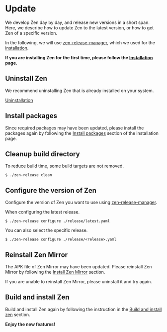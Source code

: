 # Update

We develop Zen day by day, and release new versions in a short span.
Here, we describe how to update Zen to the latest version, or how to get Zen of a specific version.

In the following, we will use [zen-release-manager](https://github.com/zwin-project/zen-release-manager), which we used for the [installation](/en/getting_started/installation).

**If you are installing Zen for the first time, please follow the [Installation](/en/getting_started/installation) page.**


## Uninstall Zen

We recommend uninstalling Zen that is already installed on your system.

[Uninstallation](/en/getting_started/uninstallation)

## Install packages

Since required packages may have been updated, please install the packages again by following the [Install packages](/en/getting_started/installation#install-packages) section of the installation page.

## Cleanup build directory

To reduce build time, some build targets are not removed.

```shell
$ ./zen-release clean
```

## Configure the version of Zen

Configure the version of Zen you want to use using [zen-release-manager](https://github.com/zwin-project/zen-release-manager).

When configuring the latest release.
```shell
$ ./zen-release configure ./release/latest.yaml
```

You can also select the specific release.
```shell
$ ./zen-release configure ./release/<release>.yaml
```

## Reinstall Zen Mirror

The APK file of Zen Mirror may have been updated. Please reinstall Zen Mirror by following the [Install Zen Mirror](/en/getting_started/installation#install-zen-mirror) section.

If you are unable to reinstall Zen Mirror, please uninstall it and try again.

## Build and install Zen

Build and install Zen again by following the instruction in the [Build and install zen](/en/getting_started/installation#build-and-install-zen) section.

**Enjoy the new features!**

